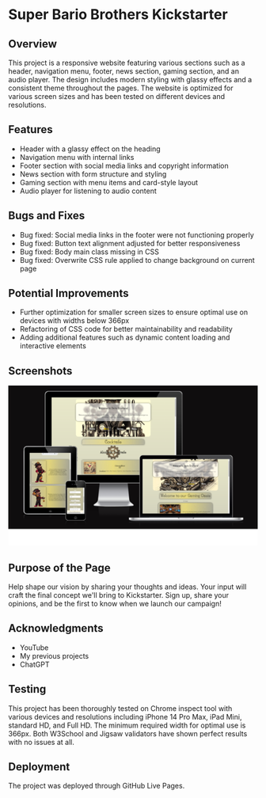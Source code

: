 # Super Bario Brothers Kickstarter

## Overview
This project is a responsive website featuring various sections such as a header, navigation menu, footer, news section, gaming section, and an audio player. The design includes modern styling with glassy effects and a consistent theme throughout the pages. The website is optimized for various screen sizes and has been tested on different devices and resolutions.

## Features
- Header with a glassy effect on the heading
- Navigation menu with internal links
- Footer section with social media links and copyright information
- News section with form structure and styling
- Gaming section with menu items and card-style layout
- Audio player for listening to audio content

## Bugs and Fixes
- Bug fixed: Social media links in the footer were not functioning properly
- Bug fixed: Button text alignment adjusted for better responsiveness
- Bug fixed: Body main class missing in CSS
- Bug fixed: Overwrite CSS rule applied to change background on current page

## Potential Improvements
- Further optimization for smaller screen sizes to ensure optimal use on devices with widths below 366px
- Refactoring of CSS code for better maintainability and readability
- Adding additional features such as dynamic content loading and interactive elements

## Screenshots

![Screenshot](readme.png)

## Purpose of the Page
Help shape our vision by sharing your thoughts and ideas. Your input will craft the final concept we'll bring to Kickstarter. Sign up, share your opinions, and be the first to know when we launch our campaign!

## Acknowledgments
- YouTube
- My previous projects
- ChatGPT

## Testing
This project has been thoroughly tested on Chrome inspect tool with various devices and resolutions including iPhone 14 Pro Max, iPad Mini, standard HD, and Full HD. The minimum required width for optimal use is 366px. Both W3School and Jigsaw validators have shown perfect results with no issues at all.

## Deployment
The project was deployed through GitHub Live Pages.
